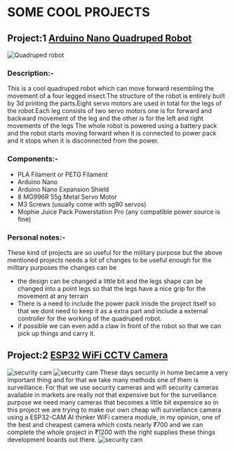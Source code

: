# SOME COOL PROJECTS 
## Project:1 [Arduino Nano Quadruped Robot](https://www.instructables.com/Arduino-Nano-Quadruped-Robot/)
![Quadruped robot](https://content.instructables.com/ORIG/F7S/ISBT/L2RLCQSN/F7SISBTL2RLCQSN.jpg?auto=webp&frame=1&width=1024&fit=bounds&md=447c6fd057e8f816d15d5d0368d3a84cl)
### Description:-
This is a cool quadruped robot which can move forward resembling the movement of a four legged insect.The structure of the robot is entirely built by 3d printing the parts.Eight servo motors are used in total for the legs of the robot.Each leg consists of two servo motors one is for forward and backward movement of the leg and the other is for the left and right movements of the legs The whole robot is powered using a battery pack and the robot starts moving forward when it is connected to power pack and it stops when it is disconnected from the power.
### Components:-
   - PLA Filament or PETG Filament
   - Arduino Nano
   - Arduino Nano Expansion Shield
   - 8 MG996R 55g Metal Servo Motor
   - M3 Screws (usually come with sg90 servos)
   - Mophie Juice Pack Powerstation Pro (any compatible power source is fine)
### Personal notes:-
These kind of projects are so useful for the military purpose but the above mentioned projects needs  a lot of changes to be useful enough for the military purposes the changes can be 
- the design can be changed a little bit and the legs shape can be changed into a point legs so that the legs have a nice grip for the movement at any terrain 
- There is a need to include the power pack inisde the project itself so that we dont need to keep it as a extra part and include a external controller for the working of the quadruped robot.
- if possible we can even add a claw in front of the robot so that we can pick up things and carry it.
## Project:2 [ESP32 WiFi CCTV Camera](https://www.instructables.com/How-to-Make-a-WiFi-Security-Camera-ESP32-CAM-DIY-R/)
![security cam](https://content.instructables.com/ORIG/FNM/53JN/KRNHZ2AK/FNM53JNKRNHZ2AK.jpg?auto=webp&frame=1&width=1024&height=1024&fit=bounds&md=0f9edfcb24825326c801f244747f4567)
![security cam](https://content.instructables.com/ORIG/F44/N85S/KRNHZ2AL/F44N85SKRNHZ2AL.jpg?auto=webp&frame=1&width=1024&height=1024&fit=bounds&md=3c57118bf5f0eece3b6c45da0216a6a8)
   These days security in home became a very important thing and for that we take many methods one of them is surveillance. For that we use security cameras and wifi security cameras available in markets are really not that expensive but for the surveillance purpose we need many cameras that becomes a little bit expensice so in this project we are trying to make our own cheap wifi surviellance camera using a ESP32-CAM AI thinker WiFi camera module, in my opinion, one of the best and cheapest camera which costs nearly ₹700 and we can complete the whole project in ₹1200 with the right supplies 
these things 
development boards out there.
![security cam](https://i.redd.it/kykrlqyz45m21.jpg)
